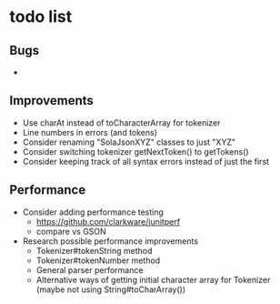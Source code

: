 # todo list

## Bugs

*

## Improvements

* Use charAt instead of toCharacterArray for tokenizer
* Line numbers in errors (and tokens)
* Consider renaming "SolaJsonXYZ" classes to just "XYZ"
* Consider switching tokenizer getNextToken() to getTokens()
* Consider keeping track of all syntax errors instead of just the first

## Performance

* Consider adding performance testing
    * https://github.com/clarkware/junitperf
    * compare vs GSON
* Research possible performance improvements
    * Tokenizer#tokenString method
    * Tokenizer#tokenNumber method
    * General parser performance
    * Alternative ways of getting initial character array for Tokenizer (maybe not using String#toCharArray())
